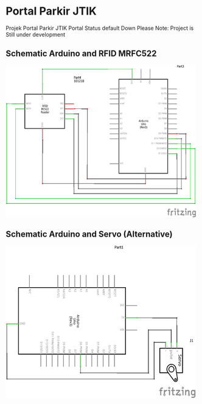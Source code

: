 # Portal Parkir JTIK
Projek Portal Parkir JTIK
Portal Status default Down
Please Note:
Project is Still under development
## Schematic Arduino and RFID MRFC522
<img src="Hardware/Arduino_to_RFID.png" alt="Arduino to RFID" width="500" height="400">

## Schematic Arduino and Servo (Alternative)
<img src="Hardware/Arduino_to_Servo.png" alt="Arduino to Servo" width="500" height="400">
